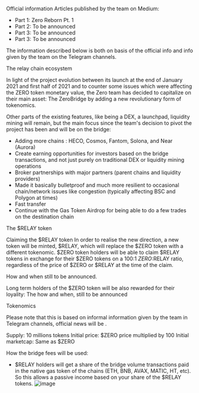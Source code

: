 

Official information
Articles published by the team on Medium: 
-	Part 1: Zero Reborn Pt. 1
-	Part 2: To be announced
-	Part 3: To be announced
-	Part 3: To be announced

The information described below is both on basis of the official info and info given by the team on the Telegram channels.

The relay chain ecosystem

In light of the project evolution between its launch at the end of January 2021 and first half of 2021 and to counter some issues which were affecting the ZERO token monetary value, the Zero team has decided to capitalize on their main asset: The ZeroBridge by adding a new revolutionary form of tokenomics.  

Other parts of the existing features, like being a DEX, a launchpad, liquidity mining will remain, but the main focus since the team's decision to pivot the project has been and will be on the bridge:
-	Adding more chains : HECO, Cosmos, Fantom, Solona, and Near (Aurora)
-	Create earning opportunities for investors based on the bridge transactions, and not just purely on traditional DEX or liquidity mining operations
-	Broker partnerships with major partners (parent chains and liquidity providers)
-	Made it basically bulletproof and much more resilient to occasional chain/network issues like congestion (typically affecting BSC and Polygon at times)
-	Fast transfer
-	Continue with the Gas Token Airdrop for being able to do a few trades on the destination chain

The $RELAY token

Claiming the $RELAY token
In order to realise the new direction, a new token will be minted, $RELAY, which will replace the $ZERO token with a different tokenomic.  $ZERO token holders will be able to claim $RELAY tokens in exchange for their $ZERO tokens on a 100:1 $ZERO:$RELAY ratio, regardless of the price of $ZERO or $RELAY at the time of the claim.

How and when still to be announced.

Long term holders of the $ZERO token will be also rewarded for their loyality: The how and when, still to be announced


Tokenomics

Please note that this is based on informal information given by the team in Telegram channels, official news will be .

Supply: 10 millions tokens
Initial price: $ZERO price multiplied by 100
Initial marketcap: Same as $ZERO

How the bridge fees will be used:


* $RELAY holders will get a share of the bridge volume transactions paid in the native gas token of the chains (ETH, BNB, AVAX, MATIC, HT, etc).  So this allows a passive income based on your share of the $RELAY tokens.
![image](https://user-images.githubusercontent.com/84021567/122978430-cc3c6f80-d396-11eb-96ea-3d5b8084d9ee.png)
